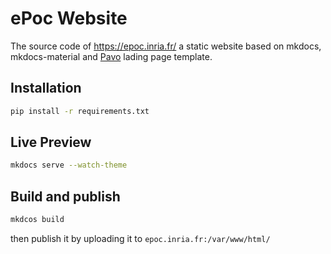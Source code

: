 # ePoc Website

The source code of https://epoc.inria.fr/ a static website based on mkdocs, mkdocs-material and [Pavo](https://github.com/technext/pavo) lading page template.

## Installation

```bash
pip install -r requirements.txt
```

## Live Preview

```bash
mkdocs serve --watch-theme
```

## Build and publish

```bash
mkdcos build
```

then publish it by uploading it to `epoc.inria.fr:/var/www/html/`